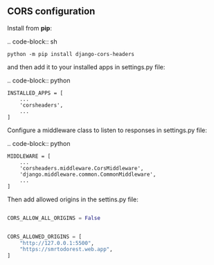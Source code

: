 ## CORS configuration

Install from **pip**:

.. code-block:: sh

    python -m pip install django-cors-headers

and then add it to your installed apps in settings.py file:

.. code-block:: python

    INSTALLED_APPS = [
        ...
        'corsheaders',
        ...
    ]

Configure a middleware class to listen to responses in settings.py file:

.. code-block:: python

    MIDDLEWARE = [
        ...
        'corsheaders.middleware.CorsMiddleware',
        'django.middleware.common.CommonMiddleware',
        ...
    ]

Then add allowed origins in the settins.py file:

``` python

CORS_ALLOW_ALL_ORIGINS = False


CORS_ALLOWED_ORIGINS = [
    "http://127.0.0.1:5500",
    "https://smrtodorest.web.app",
]

```